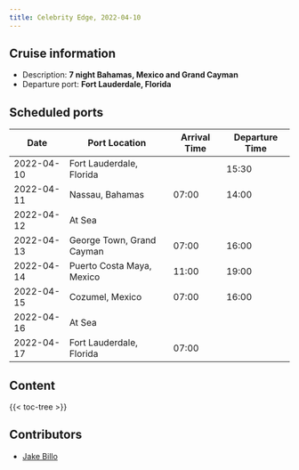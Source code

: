 ```yaml
---
title: Celebrity Edge, 2022-04-10
---
```

<!-- markdownlint-disable MD033 -->

## Cruise information

* Description: **7 night Bahamas, Mexico and Grand Cayman**
* Departure port: **Fort Lauderdale, Florida**

## Scheduled ports

<table>
<thead>
<tr>
<th>Date</th><th>Port Location</th><th>Arrival Time</th><th>Departure Time</th>
</tr>
</thead>
<tbody>
<tr>
    <td>2022-04-10</td><td>Fort Lauderdale, Florida</td><td>&nbsp;</td><td>15:30</td>
</tr>
<tr>
    <td>2022-04-11</td><td>Nassau, Bahamas</td><td>07:00</td><td>14:00</td>
</tr>
<tr>
    <td>2022-04-12</td><td>At Sea</td>
</tr>
<tr>
    <td>2022-04-13</td><td>George Town, Grand Cayman</td><td>07:00</td><td>16:00</td>
</tr>
<tr>
    <td>2022-04-14</td><td>Puerto Costa Maya, Mexico</td><td>11:00</td><td>19:00</td>
</tr>
<tr>
    <td>2022-04-15</td><td>Cozumel, Mexico</td><td>07:00</td><td>16:00</td>
</tr>
<tr>
    <td>2022-04-16</td><td>At Sea</td>
</tr>
<tr>
    <td>2022-04-17</td><td>Fort Lauderdale, Florida</td><td>07:00</td><td>&nbsp;</td>
</tr>
</tbody>
</table>

## Content

{{< toc-tree >}}

## Contributors

* [Jake Billo](https://jakebillo.com/)
